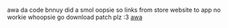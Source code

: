 awa da code bnnuy did a smol oopsie so links from store website to app no workie whoopsie go download patch plz :3 [awa](https://github.com/DeadCodeGames/DeadForge/releases/tag/v2.0.0-Beta-2-Patch-1)